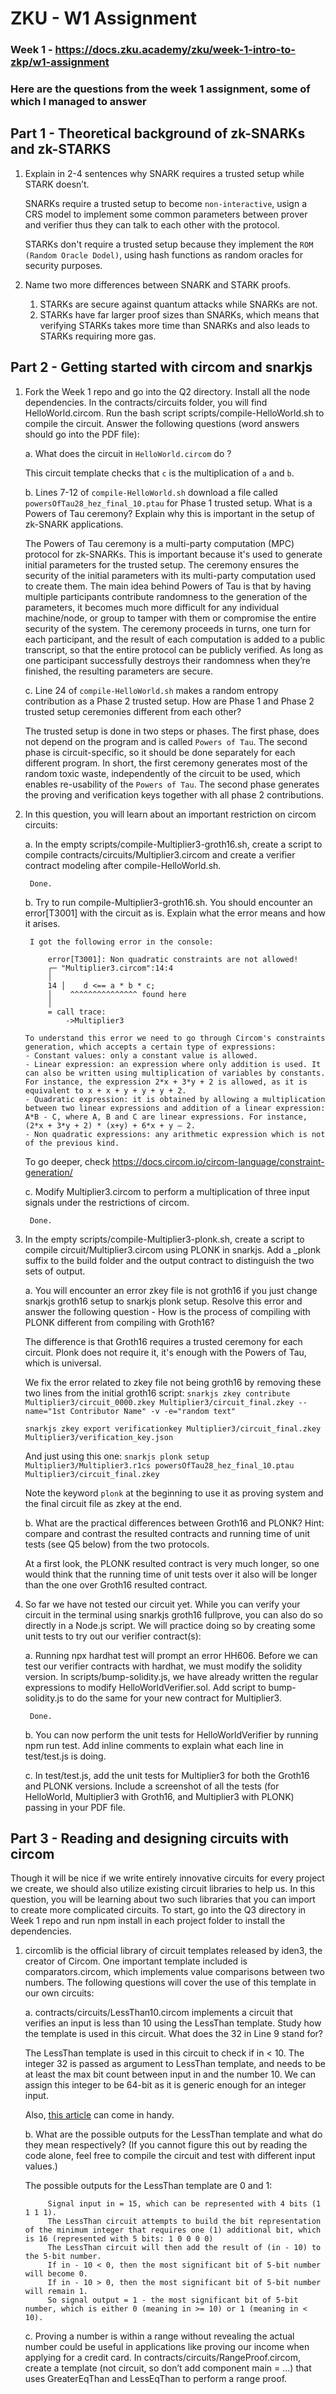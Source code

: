 # ZKU - W1 Assignment

### Week 1 - https://docs.zku.academy/zku/week-1-intro-to-zkp/w1-assignment

### Here are the questions from the week 1 assignment, some of which I managed to answer

## Part 1 - Theoretical background of zk-SNARKs and zk-STARKS

1. Explain in 2-4 sentences why SNARK requires a trusted setup while STARK doesn’t.

    SNARKs require a trusted setup to become `non-interactive`, usign a CRS model to implement some common parameters between prover and verifier thus they can talk to each other with the protocol.

    STARKs don't require a trusted setup because they implement the `ROM (Random Oracle Dodel)`, using hash functions as random oracles for security purposes.

2. Name two more differences between SNARK and STARK proofs.

   1. STARKs are secure against quantum attacks while SNARKs are not.
   2. STARKs have far larger proof sizes than SNARKs, which means that verifying STARKs takes more time than SNARKs and also leads to STARKs requiring more gas.



## Part 2 - Getting started with circom and snarkjs

1. Fork the Week 1 repo and go into the Q2 directory. Install all the node dependencies. In the contracts/circuits folder, you will find HelloWorld.circom. Run the bash script scripts/compile-HelloWorld.sh to compile the circuit. Answer the following questions (word answers should go into the PDF file):

   a. What does the circuit in `HelloWorld.circom` do ?

     This circuit template checks that `c` is the multiplication of `a` and `b`.

   b. Lines 7-12 of `compile-HelloWorld.sh` download a file called `powersOfTau28_hez_final_10.ptau` for Phase 1 trusted setup. What is a Powers of Tau ceremony? Explain why this is important in the setup of zk-SNARK applications.

     The Powers of Tau ceremony is a multi-party computation (MPC) protocol for zk-SNARKs. This is important because it's used to generate initial parameters for the trusted setup.
       The ceremony ensures the security of the initial parameters with its multi-party computation used to create them. The main idea behind Powers of Tau is that by having multiple participants contribute randomness to the generation of the parameters, it becomes much more difficult for any individual machine/node, or group to tamper with them or compromise the entire security of the system.
       The ceremony proceeds in turns, one turn for each participant, and the result of each computation is added to a public transcript, so that the entire protocol can be publicly verified. As long as one participant successfully destroys their randomness when they’re finished, the resulting parameters are secure.

   c. Line 24 of `compile-HelloWorld.sh` makes a random entropy contribution as a Phase 2 trusted setup. How are Phase 1 and Phase 2 trusted setup ceremonies different from each other?

     The trusted setup is done in two steps or phases. The first phase, does not depend on the program and is called `Powers of Tau`. The second phase is circuit-specific, so it should be done separately for each different program. 
       In short, the first ceremony generates most of the random toxic waste, independently of the circuit to be used, which enables re-usability of the `Powers of Tau`. The second phase generates the proving and verification keys together with all phase 2 contributions.


2. In this question, you will learn about an important restriction on circom circuits:

    a. In the empty scripts/compile-Multiplier3-groth16.sh, create a script to compile contracts/circuits/Multiplier3.circom and create a verifier contract modeling after compile-HelloWorld.sh.

        Done.

    b. Try to run compile-Multiplier3-groth16.sh. You should encounter an error[T3001] with the circuit as is. Explain what the error means and how it arises.

        I got the following error in the console: 

            error[T3001]: Non quadratic constraints are not allowed!
            ┌─ "Multiplier3.circom":14:4
            │
            14 │    d <== a * b * c;
            │    ^^^^^^^^^^^^^^^ found here
            │
            = call trace:
                ->Multiplier3

       To understand this error we need to go through Circom's constraints generation, which accepts a certain type of expressions:
       - Constant values: only a constant value is allowed.
       - Linear expression: an expression where only addition is used. It can also be written using multiplication of variables by constants. For instance, the expression 2*x + 3*y + 2 is allowed, as it is equivalent to x + x + y + y + y + 2.
       - Quadratic expression: it is obtained by allowing a multiplication between two linear expressions and addition of a linear expression: A*B - C, where A, B and C are linear expressions. For instance, (2*x + 3*y + 2) * (x+y) + 6*x + y – 2.
       - Non quadratic expressions: any arithmetic expression which is not of the previous kind.

     To go deeper, check https://docs.circom.io/circom-language/constraint-generation/  


    c. Modify Multiplier3.circom to perform a multiplication of three input signals under the restrictions of circom.

        Done.

    
3. In the empty scripts/compile-Multiplier3-plonk.sh, create a script to compile circuit/Multiplier3.circom using PLONK in snarkjs. Add a _plonk suffix to the build folder and the output contract to distinguish the two sets of output.

    a. You will encounter an error zkey file is not groth16 if you just change snarkjs groth16 setup to snarkjs plonk setup. Resolve this error and answer the following question - How is the process of compiling with PLONK different from compiling with Groth16?

     The difference is that Groth16 requires a trusted ceremony for each circuit. Plonk does not require it, it's enough with the Powers
        of Tau, which is universal.

     We fix the error related to zkey file not being groth16 by removing these two lines from the initial groth16 script:
    `snarkjs zkey contribute Multiplier3/circuit_0000.zkey Multiplier3/circuit_final.zkey --name="1st Contributor Name" -v -e="random text"`

    `snarkjs zkey export verificationkey Multiplier3/circuit_final.zkey Multiplier3/verification_key.json`

     And just using this one:
    `snarkjs plonk setup Multiplier3/Multiplier3.r1cs powersOfTau28_hez_final_10.ptau Multiplier3/circuit_final.zkey`

     Note the keyword `plonk` at the beginning to use it as proving system and the final circuit file as zkey at the end.

    b. What are the practical differences between Groth16 and PLONK? Hint: compare and contrast the resulted contracts and running time of unit tests (see Q5 below) from the two protocols.

     At a first look, the PLONK resulted contract is very much longer, so one would think that the running time of unit tests over it also will be longer than the one over Groth16 resulted contract.         



4. So far we have not tested our circuit yet. While you can verify your circuit in the terminal using snarkjs groth16 fullprove, you can also do so directly in a Node.js script. We will practice doing so by creating some unit tests to try out our verifier contract(s):

    a. Running npx hardhat test will prompt an error HH606. Before we can test our verifier contracts with hardhat, we must modify the solidity version. In scripts/bump-solidity.js, we have already written the regular expressions to modify HelloWorldVerifier.sol. Add script to bump-solidity.js to do the same for your new contract for Multiplier3.

        Done.

    b. You can now perform the unit tests for HelloWorldVerifier by running npm run test. Add inline comments to explain what each line in test/test.js is doing.

    c. In test/test.js, add the unit tests for Multiplier3 for both the Groth16 and PLONK versions. Include a screenshot of all the tests (for HelloWorld, Multiplier3 with Groth16, and Multiplier3 with PLONK) passing in your PDF file.


## Part 3 - Reading and designing circuits with circom

Though it will be nice if we write entirely innovative circuits for every project we create, we should also utilize existing circuit libraries to help us. In this question, you will be learning about two such libraries that you can import to create more complicated circuits. To start, go into the Q3 directory in Week 1 repo and run npm install in each project folder to install the dependencies.

1. circomlib is the official library of circuit templates released by iden3, the creator of Circom. One important template included is comparators.circom, which implements value comparisons between two numbers. The following questions will cover the use of this template in our own circuits:

    a. contracts/circuits/LessThan10.circom implements a circuit that verifies an input is less than 10 using the LessThan template. Study how the template is used in this circuit. What does the 32 in Line 9 stand for?

     The LessThan template is used in this circuit to check if in < 10. The integer 32 is passed as argument to LessThan template, and needs to be at least the max bit count between input in and the number 10. We can assign this integer to be 64-bit as it is generic enough for an integer input.

    Also, [this article](https://blog.trailofbits.com/2023/03/21/circomspect-static-analyzer-circom-more-passes/) can come in handy.

    b. What are the possible outputs for the LessThan template and what do they mean respectively? (If you cannot figure this out by reading the code alone, feel free to compile the circuit and test with different input values.)

     The possible outputs for the LessThan template are 0 and 1:

            Signal input in = 15, which can be represented with 4 bits (1 1 1 1). 
            The LessThan circuit attempts to build the bit representation of the minimum integer that requires one (1) additional bit, which is 16 (represented with 5 bits: 1 0 0 0 0)
            The LessThan circuit will then add the result of (in - 10) to the 5-bit number. 
            If in - 10 < 0, then the most significant bit of 5-bit number will become 0.
            If in - 10 > 0, then the most significant bit of 5-bit number will remain 1.
            So signal output = 1 - the most significant bit of 5-bit number, which is either 0 (meaning in >= 10) or 1 (meaning in < 10).

    c. Proving a number is within a range without revealing the actual number could be useful in applications like proving our income when applying for a credit card. In contracts/circuits/RangeProof.circom, create a template (not circuit, so don’t add component main = ...) that uses GreaterEqThan and LessEqThan to perform a range proof.
